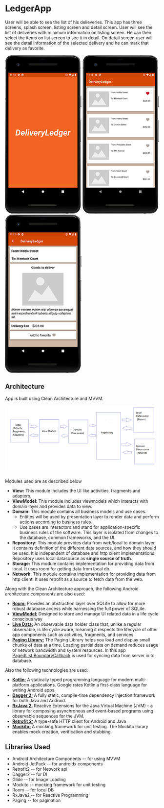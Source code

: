 # LedgerApp

User will be able to see the list of his delieveries. This app has three screens, splash screen, listing screen and detail screen.
User will see the list of deliveries with minimum information on listing screen. He can then select the items on list screen to see it in detail. On detail screen user will see the detail information of the selected delivery and he can mark that delivery as favorite.

![Splash Screen](https://github.com/ishan007/LedgerApp/blob/master/app/sceenshots/splash-screen.png) ![List Screen](https://github.com/ishan007/LedgerApp/blob/master/app/sceenshots/list-screen.png) ![Detail Screen](https://github.com/ishan007/LedgerApp/blob/master/app/sceenshots/detail-screen.png)

## Architecture
App is built using Clean Architecture and MVVM.

![Architecture](https://github.com/ishan007/LedgerApp/blob/master/app/sceenshots/architecture.png)

Modules used are as described below
* **View:** This module includes the UI like activities, fragments and adapters.
* **ViewModel:** This module includes viewmodels which interacts with domain layer and provides data to view.
* **Domain:** This module contains all business models and use cases. 
    * Entities will be used by presentation layer to render data and perform actions according to business rules.
    * Use cases are interactors and stand for application-specific business rules of the software. This layer is isolated from changes to the database, common frameworks, and the UI. 
* **Repository:** This module provides data from web/local to domain layer. It contains definition of the different data sources, and how they should be used. It is independent of database and http client implementations. Repository uses local datasource as **single source of truth**.
* **Storage:** This module contains implementation for providing data from local. It uses room for getting data from local db.
* **Network:** This module contains implementation for providing data from http client. It uses retrofit as a source to fetch data from the web.



Along with the Clean Architecture approach, the following Android architecture components are also used:
* **[Room:](https://developer.android.com/training/data-storage/room/index.html)** Provides an abstraction layer over SQLite to allow for more robust database access while harnessing the full power of SQLite.
* **[ViewModel:](https://developer.android.com/reference/android/arch/lifecycle/ViewModel.html)** Designed to store and manage UI related data in a life cycle conscious way
* **[Live Data:](https://developer.android.com/reference/android/arch/lifecycle/LiveData.html)** An observable data holder class that, unlike a regular observable, is life cycle aware, meaning it respects the lifecycle of other app components such as activities, fragments, and services
* **[Paging Library:](https://developer.android.com/topic/libraries/architecture/paging)** The Paging Library helps you load and display small chunks of data at a time. Loading partial data on demand reduces usage of network bandwidth and system resources. In this app [PagedList.BoundaryCallback](https://developer.android.com/reference/android/arch/paging/PagedList.BoundaryCallback) is used for syncing data from server in to database.

Also the following technologies are used:
* **[Kotlin:](https://kotlinlang.org/docs/reference/)** A statically typed programming language for modern multi-platform applications. Google rates Kotlin a first-class language for writing Android apps.
* **[Dagger 2:](https://dagger.dev/tutorial/)** A fully static, compile-time dependency injection framework for both Java and Android.
* **[RxJava 2:](https://github.com/ReactiveX/RxJava/wiki)**  Reactive Extensions for the Java Virtual Machine (JVM) – a library for composing asynchronous and event-based programs using observable sequences for the JVM.
* **[Retrofit 2:]()** A type-safe HTTP client for Android and Java  
* **[Mockito:](https://javadoc.io/static/org.mockito/mockito-core/2.9.0/org/mockito/Mockito.html)** A mocking framework for unit testing. The Mockito library enables mock creation, verification and stubbing.

## Libraries Used
* Android Architecture Components -- for using MVVM 
* Android JetPack -- for androidx components
* Retrofit2 -- for Network api 
* Dagger2 -- for DI
* Glide -- for Image Loading
* Mockito -- mocking framework for unit testing
* Room -- for local DB
* RxJava2 -- for Reactive Programming
* Paging -- for pagination   
